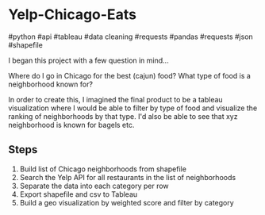 # Yelp-Chicago-Eats
\#python #api #tableau #data cleaning #requests #pandas #requests #json #shapefile

I began this project with a few question in mind...

Where do I go in Chicago for the best (cajun) food? What type of food is a neighborhood known for?

In order to create this, I imagined the final product to be a tableau visualization where I would be able to filter by type of food and visualize the ranking of neighborhoods by that type. I'd also be able to see that xyz neighborhood is known for bagels etc.

## Steps
1. Build list of Chicago neighborhoods from shapefile
2. Search the Yelp API for all restaurants in the list of neighborhoods
3. Separate the data into each category per row
4. Export shapefile and csv to Tableau
5. Build a geo visualization by weighted score and filter by category

